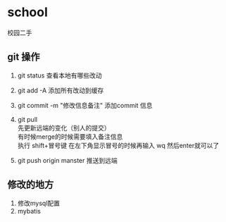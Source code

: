 # school
校园二手

## git 操作

1. git status 
查看本地有哪些改动
2. git add -A
添加所有改动到缓存

3. git commit -m "修改信息备注"
添加commit 信息

4. git pull 
<br/>先更新远端的变化（别人的提交）
<br/>有时候merge的时候需要填入备注信息
<br/>执行 shift+冒号键 在左下角显示冒号的时候再输入 wq 然后enter就可以了

4. git push origin manster
推送到远端 

## 修改的地方
1. 修改mysql配置
2. mybatis   <insert id="insertSelective" useGeneratedKeys="true" keyProperty="id"  parameterType="com.chen.campus_trade.dao.entity.User">
